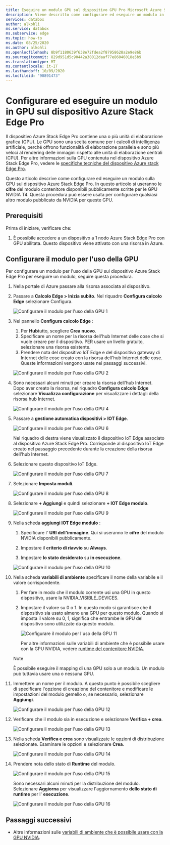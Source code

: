 ```yaml
---
title: Eseguire un modulo GPU sul dispositivo GPU Pro Microsoft Azure Stack Edge | Microsoft Docs
description: Viene descritto come configurare ed eseguire un modulo in GPU in un dispositivo Azure Stack Edge Pro tramite il portale di Azure.
services: databox
author: alkohli
ms.service: databox
ms.subservice: edge
ms.topic: how-to
ms.date: 08/25/2020
ms.author: alkohli
ms.openlocfilehash: 8b9f1180639f638e72fdea2f87958628a2e9e86b
ms.sourcegitcommit: 829d951d5c90442a38012daaf77e86046018e5b9
ms.translationtype: MT
ms.contentlocale: it-IT
ms.lasthandoff: 10/09/2020
ms.locfileid: "90891473"
---
```

# <a name="configure-and-run-a-module-on-gpu-on-azure-stack-edge-pro-device"></a>Configurare ed eseguire un modulo in GPU sul dispositivo Azure Stack Edge Pro

Il dispositivo Azure Stack Edge Pro contiene una o più unità di elaborazione grafica (GPU). Le GPU sono una scelta comune per i calcoli di intelligenza artificiale, perché offrono funzionalità di elaborazione parallela e sono più veloci al rendering delle immagini rispetto alle unità di elaborazione centrali (CPU). Per altre informazioni sulla GPU contenuta nel dispositivo Azure Stack Edge Pro, vedere le [specifiche tecniche del dispositivo Azure stack Edge Pro](azure-stack-edge-gpu-technical-specifications-compliance.md).

Questo articolo descrive come configurare ed eseguire un modulo sulla GPU sul dispositivo Azure Stack Edge Pro. In questo articolo si useranno le **cifre** del modulo contenitore disponibili pubblicamente scritte per le GPU NVIDIA T4. Questa procedura può essere usata per configurare qualsiasi altro modulo pubblicato da NVIDIA per queste GPU.


## <a name="prerequisites"></a>Prerequisiti

Prima di iniziare, verificare che:

1. È possibile accedere a un dispositivo a 1 nodo Azure Stack Edge Pro con GPU abilitata. Questo dispositivo viene attivato con una risorsa in Azure.  

## <a name="configure-module-to-use-gpu"></a>Configurare il modulo per l'uso della GPU

Per configurare un modulo per l'uso della GPU sul dispositivo Azure Stack Edge Pro per eseguire un modulo, seguire questa procedura.

1. Nella portale di Azure passare alla risorsa associata al dispositivo. 

2. Passare a **Calcolo Edge > Inizia subito**. Nel riquadro **Configura calcolo Edge** selezionare Configura.

    ![Configurare il modulo per l'uso della GPU 1](media/azure-stack-edge-j-series-configure-gpu-modules/configure-compute-1.png)

3. Nel pannello **Configura calcolo Edge** :

    1. Per **Hub**tutto, scegliere **Crea nuovo**.
    2. Specificare un nome per la risorsa dell'hub Internet delle cose che si vuole creare per il dispositivo. PER usare un livello gratuito, selezionare una risorsa esistente. 
    3. Prendere nota del dispositivo IoT Edge e del dispositivo gateway di Internet delle cose creato con la risorsa dell'hub Internet delle cose. Queste informazioni vengono usate nei passaggi successivi.

    ![Configurare il modulo per l'uso della GPU 2](media/azure-stack-edge-j-series-configure-gpu-modules/configure-compute-2.png)

4. Sono necessari alcuni minuti per creare la risorsa dell'hub Internet. Dopo aver creato la risorsa, nel riquadro **Configura calcolo Edge** selezionare **Visualizza configurazione** per visualizzare i dettagli della risorsa hub Internet.

    ![Configurare il modulo per l'uso della GPU 4](media/azure-stack-edge-j-series-configure-gpu-modules/configure-compute-4.png)

5. Passare a **gestione automatica dispositivi > IOT Edge**.

    ![Configurare il modulo per l'uso della GPU 6](media/azure-stack-edge-j-series-configure-gpu-modules/configure-gpu-2.png)

    Nel riquadro di destra viene visualizzato il dispositivo IoT Edge associato al dispositivo Azure Stack Edge Pro. Corrisponde al dispositivo IoT Edge creato nel passaggio precedente durante la creazione della risorsa dell'hub Internet. 
    
6. Selezionare questo dispositivo IoT Edge.

   ![Configurare il modulo per l'uso della GPU 7](media/azure-stack-edge-j-series-configure-gpu-modules/configure-gpu-3.png)

7.  Selezionare **Imposta moduli**.

    ![Configurare il modulo per l'uso della GPU 8](media/azure-stack-edge-j-series-configure-gpu-modules/configure-gpu-4.png)

8. Selezionare **+ Aggiungi** e quindi selezionare **+ IOT Edge modulo**. 

    ![Configurare il modulo per l'uso della GPU 9](media/azure-stack-edge-j-series-configure-gpu-modules/configure-gpu-5.png)

9. Nella scheda **aggiungi IOT Edge modulo** :

    1. Specificare l' **URI dell'immagine**. Qui si useranno le **cifre** del modulo NVIDIA disponibili pubblicamente. 
    
    2. Impostare il **criterio di riavvio** su **Always**.
    
    3. Impostare **lo stato desiderato** su **in esecuzione**.
    
    ![Configurare il modulo per l'uso della GPU 10](media/azure-stack-edge-j-series-configure-gpu-modules/configure-gpu-6.png)

10. Nella scheda **variabili di ambiente** specificare il nome della variabile e il valore corrispondente. 

    1. Per fare in modo che il modulo corrente usi una GPU in questo dispositivo, usare la NVIDIA_VISIBLE_DEVICES. 

    2. Impostare il valore su 0 o 1. In questo modo si garantisce che il dispositivo sia usato almeno una GPU per questo modulo. Quando si imposta il valore su 0, 1, significa che entrambe le GPU del dispositivo sono utilizzate da questo modulo.

        ![Configurare il modulo per l'uso della GPU 11](media/azure-stack-edge-j-series-configure-gpu-modules/configure-gpu-7.png)

        Per altre informazioni sulle variabili di ambiente che è possibile usare con la GPU NVIDIA, vedere [runtime del contenitore NVIDIA](https://github.com/NVIDIA/nvidia-container-runtime#environment-variables-oci-spec).

    > [!NOTE]
    > È possibile eseguire il mapping di una GPU solo a un modulo. Un modulo può tuttavia usare una o nessuna GPU. 

11. Immettere un nome per il modulo. A questo punto è possibile scegliere di specificare l'opzione di creazione del contenitore e modificare le impostazioni del modulo gemello o, se necessario, selezionare **Aggiungi**. 

    ![Configurare il modulo per l'uso della GPU 12](media/azure-stack-edge-j-series-configure-gpu-modules/configure-gpu-8.png)

12. Verificare che il modulo sia in esecuzione e selezionare **Verifica + crea**.    

    ![Configurare il modulo per l'uso della GPU 13](media/azure-stack-edge-j-series-configure-gpu-modules/configure-gpu-9.png)

13. Nella scheda **Verifica e crea** sono visualizzate le opzioni di distribuzione selezionate. Esaminare le opzioni e selezionare **Crea**.
    
    ![Configurare il modulo per l'uso della GPU 14](media/azure-stack-edge-j-series-configure-gpu-modules/configure-gpu-10.png)

14. Prendere nota dello stato di **Runtime** del modulo. 
    
    ![Configurare il modulo per l'uso della GPU 15](media/azure-stack-edge-j-series-configure-gpu-modules/configure-gpu-11.png)

    Sono necessari alcuni minuti per la distribuzione del modulo. Selezionare **Aggiorna** per visualizzare l'aggiornamento **dello stato di runtime** per l' **esecuzione**.

    ![Configurare il modulo per l'uso della GPU 16](media/azure-stack-edge-j-series-configure-gpu-modules/configure-gpu-12.png)


## <a name="next-steps"></a>Passaggi successivi

- Altre informazioni sulle [variabili di ambiente che è possibile usare con la GPU NVIDIA](https://github.com/NVIDIA/nvidia-container-runtime#environment-variables-oci-spec).
